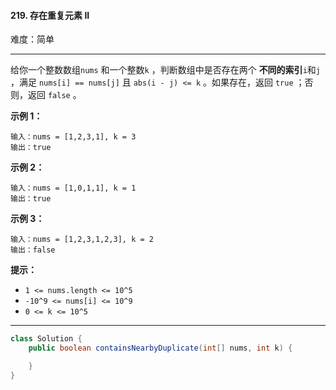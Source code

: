 #### 219. 存在重复元素 II

难度：简单

---

给你一个整数数组`nums` 和一个整数`k` ，判断数组中是否存在两个  **不同的索引**`i`和`j` ，满足 `nums[i] == nums[j]`
且 `abs(i - j) <= k` 。如果存在，返回 `true` ；否则，返回 `false` 。

**示例 1：**

```
输入：nums = [1,2,3,1], k = 3
输出：true
```

**示例 2：**

```
输入：nums = [1,0,1,1], k = 1
输出：true
```

**示例 3：**

```
输入：nums = [1,2,3,1,2,3], k = 2
输出：false
```

**提示：**

* `1 <= nums.length <= 10^5`
* `-10^9 <= nums[i] <= 10^9`
* `0 <= k <= 10^5`

---

```Java
class Solution {
    public boolean containsNearbyDuplicate(int[] nums, int k) {

    }
}
```